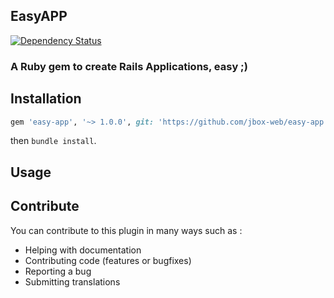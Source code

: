 ## EasyAPP

[![Dependency Status](https://gemnasium.com/jbox-web/easy-app.svg)](https://gemnasium.com/jbox-web/easy-app)

### A Ruby gem to create Rails Applications, easy ;)

## Installation

```ruby
gem 'easy-app', '~> 1.0.0', git: 'https://github.com/jbox-web/easy-app.git', tag: '1.0.0'
```

then `bundle install`.

## Usage


## Contribute

You can contribute to this plugin in many ways such as :
* Helping with documentation
* Contributing code (features or bugfixes)
* Reporting a bug
* Submitting translations
